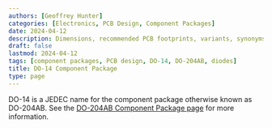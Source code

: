 ```yaml
---
authors: [Geoffrey Hunter]
categories: [Electronics, PCB Design, Component Packages]
date: 2024-04-12
description: Dimensions, recommended PCB footprints, variants, synonyms and more for the DO-14 (DO-204AB) component package.
draft: false
lastmod: 2024-04-12
tags: [component packages, PCB design, DO-14, DO-204AB, diodes]
title: DO-14 Component Package
type: page
---
```


DO-14 is a JEDEC name for the component package otherwise known as DO-204AB. See the [DO-204AB Component Package page](/pcb-design/component-packages/do-204ab-component-package/) for more information.
